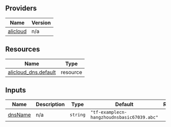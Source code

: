 <!-- BEGIN_TF_DOCS -->
## Providers

| Name | Version |
|------|---------|
| <a name="provider_alicloud"></a> [alicloud](#provider\_alicloud) | n/a |

## Resources

| Name | Type |
|------|------|
| [alicloud_dns.default](https://registry.terraform.io/providers/hashicorp/alicloud/latest/docs/resources/dns) | resource |

## Inputs

| Name | Description | Type | Default | Required |
|------|-------------|------|---------|:--------:|
| <a name="input_dnsName"></a> [dnsName](#input\_dnsName) | n/a | `string` | `"tf-examplecn-hangzhoudnsbasic67039.abc"` | no |
<!-- END_TF_DOCS -->    